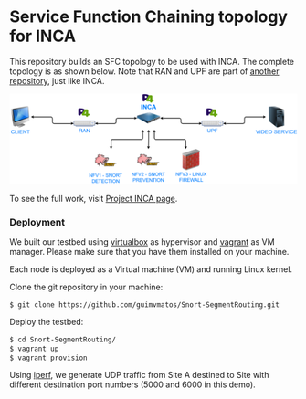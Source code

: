 # Service Function Chaining topology for INCA

This repository builds an SFC topology to be used with INCA. The complete topology is as shown below. Note that RAN and UPF are part of [another repository](https://github.com/guimvmatos/P4-BMv2-RAN-UPF), just like INCA.

![](./docs/topo.png)

To see the full work, visit [Project INCA page](https://github.com/guimvmatos/P4-INCA).

### Deployment

We built our testbed using [virtualbox](https://www.vagrantup.com/downloads.html) as hypervisor and [vagrant](https://www.vagrantup.com/downloads.html) as VM manager. Please make sure that you have them installed on your machine.

Each node is deployed as a Virtual machine (VM) and running Linux kernel.

Clone the git repository in your machine: 

```
$ git clone https://github.com/guimvmatos/Snort-SegmentRouting.git
```

Deploy the testbed:

```
$ cd Snort-SegmentRouting/
$ vagrant up 
$ vagrant provision
```

Using [iperf](https://iperf.fr/), we generate UDP traffic from Site A destined to Site with different destination port numbers (5000 and 6000 in this demo).